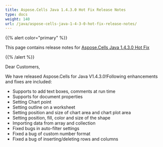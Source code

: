 ```yaml
---
title: Aspose.Cells Java 1.4.3.0 Hot Fix Release Notes
type: docs
weight: 140
url: /java/aspose-cells-java-1-4-3-0-hot-fix-release-notes/
---
```


{{% alert color="primary" %}} 

This page contains release notes for [Aspose.Cells Java 1.4.3.0 Hot Fix](https://downloads.aspose.com/cells/java/new-releases/aspose.cells-java-1.4.3.0-hot-fix/)

{{% /alert %}} 

Dear Customers, 

We have released Aspose.Cells for Java V1.4.3.0!Following enhancements and fixes are included: 

- Supports to add text boxes, comments at run time
- Supports for document properties
- Setting Chart point
- Setting outline on a worksheet
- Setting position and size of chart area and chart plot area
- Setting position, fill, color and size of the shape
- Importing data from array and collection
- Fixed bugs in auto-filter settings 
- Fixed a bug of custom number format
- Fixed a bug of inserting/deleting rows and columns
